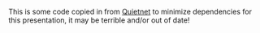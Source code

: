 This is some code copied in from [Quietnet](https://github.com/Katee/quietnet) to minimize dependencies for this presentation, it may be terrible and/or out of date!
